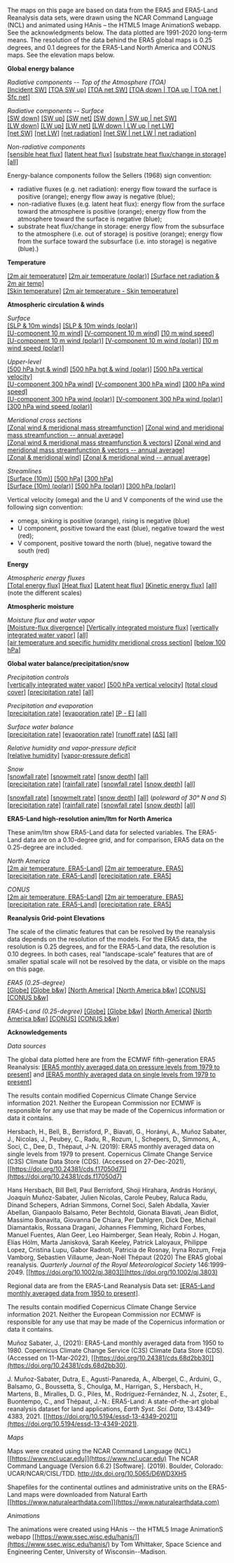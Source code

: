 The maps on this page are based on data from the ERA5 and ERA5-Land Reanalysis data sets, were drawn using the NCAR Command Language (NCL) and animated using HAnis – the HTML5 Image AnimationS webapp.  See the acknowledgments below.  The data plotted are 1991-2020 long-term means. The resolution of the data behind the ERA5 global maps is 0.25 degrees, and 0.1 degrees for the ERA5-Land North America and CONUS maps.  See the elevation maps below. 

**Global energy balance**  

*Radiative components -- Top of the Atmosphere (TOA)*  
[[Incident SW]](./content/anim/ltm/globe/tisr_globe_1991-2020_ltm/tisr_globe_1991-2020_ltm.html)
[[TOA SW up]](./content/anim/ltm/globe/tsru_globe_1991-2020_ltm/tsru_globe_1991-2020_ltm.html) 
[[TOA net SW]](./content/anim/ltm/globe/tsr_globe_1991-2020_ltm/tsr_globe_1991-2020_ltm.html)
[[TOA down | TOA up | TOA net | Sfc net]](../content/anim/ltm/globe/toa_globe_1991-2020_ltm/toa_globe_1991-2020_ltm.html)

*Radiative components -- Surface*  
[[SW down]](../content/anim/ltm/globe/ssrd_globe_1991-2020_ltm/ssrd_globe_1991-2020_ltm.html)
[[SW up]](../content/anim/ltm/globe/ssru_globe_1991-2020_ltm/ssru_globe_1991-2020_ltm.html)
[[SW net]](../content/anim/ltm/globe/ssr_globe_1991-2020_ltm/ssr_globe_1991-2020_ltm.html)
[[SW down | SW up | net SW]](../content/anim/ltm/globe/ss_globe_1991-2020_ltm/ss_globe_1991-2020_ltm.html)  
[[LW down]](../content/anim/ltm/globe/strd_globe_1991-2020_ltm/strd_globe_1991-2020_ltm.html)
[[LW up]](../content/anim/ltm/globe/stru_globe_1991-2020_ltm/stru_globe_1991-2020_ltm.html)
[[LW net]](../content/anim/ltm/globe/str_globe_1991-2020_ltm/str_globe_1991-2020_ltm.html)
[[LW down | LW up | net LW]](../content/anim/ltm/globe/st_globe_1991-2020_ltm/st_globe_1991-2020_ltm.html)  
[[net SW]](../content/anim/ltm/globe/ssr_globe_1991-2020_ltm/ssr_globe_1991-2020_ltm.html) 
[[net LW]](../content/anim/ltm/globe/str_globe_1991-2020_ltm/str_globe_1991-2020_ltm.html)
[[net radiation]](../content/anim/ltm/globe/snr_globe_1991-2020_ltm/snr_globe_1991-2020_ltm.html)
[[net SW | net LW | net radiation]](../content/anim/ltm/globe/sn_globe_1991-2020_ltm/sn_globe_1991-2020_ltm.html)  

*Non-radiative components*   
[[sensible heat flux]](../content/anim/ltm/globe/sshf_globe_1991-2020_ltm/sshf_globe_1991-2020_ltm.html)
[[latent heat flux]](../content/anim/ltm/globe/slhf_globe_1991-2020_ltm/slhf_globe_1991-2020_ltm.html)
[[substrate heat flux/change in storage]](../content/anim/ltm/globe/sghf_globe_1991-2020_ltm/sghf_globe_1991-2020_ltm.html)
[[all]](../content/anim/ltm/globe/shf_globe_1991-2020_ltm/shf_globe_1991-2020_ltm.html)

Energy-balance components follow the Sellers (1968) sign convention:  

* radiative fluxes (e.g. net radiation): energy flow toward the surface is positive (orange); energy flow away is negative (blue);  
* non-radiative fluxes (e.g. latent heat flux): energy flow from the surface toward the atmosphere is positive (orange); energy flow from the atmosphere toward the surface is negative (blue);  
* substrate heat flux/change in storage: energy flow from the subsurface to the atmosphere (i.e. out of storage) is positive (orange); energy flow from the surface toward the subsurface (i.e. into storage) is negative (blue).)
  
**Temperature**  

[[2m air temperature]](../content/anim/ltm/globe/t2m_globe_1991-2020_ltm/t2m_globe_1991-2020_ltm.html) 
[[2m air temperature (polar)]](../content/anim/ltm/polar/t2m_polar_1991-2020_ltm/t2m_polar_1991-2020_ltm.html)
[[Surface net radiation & 2m air temp]](../content/anim/ltm/globe/t2m_snr_globe_1991-2020_ltm/t2m_snr_globe_1991-2020_ltm.html)  
[[Skin temperature]](../content/anim/ltm/globe/skt_globe_1991-2020_ltm/skt_globe_1991-2020_ltm.html)
[[2m air temperature - Skin temperature]](../content/anim/ltm/globe/t2m-skt_globe_1991-2020_ltm/t2m-skt_globe_1991-2020_ltm.html)

**Atmospheric circulation & winds**  

*Surface*  
[[SLP & 10m winds]](../content/anim/ltm/globe/msl_sfcwind_globe_1991-2020_ltm/msl_sfcwind_globe_1991-2020_ltm.html)
[[SLP & 10m winds (polar)]](../content/anim/ltm/polar/msl_sfcwind_polar_1991-2020_ltm/msl_sfcwind_polar_1991-2020_ltm.html)  
[[U-component 10 m wind]](../content/anim/ltm/globe/u10_wind_globe_1991-2020_ltm/u10_wind_globe_1991-2020_ltm.html) 
[[V-component 10 m wind]](../content/anim/ltm/globe/v10_wind_globe_1991-2020_ltm/v10_wind_globe_1991-2020_ltm.html)
[[10 m wind speed]](../content/anim/ltm/globe/vmag10_wind_globe_1991-2020_ltm/vmag10_wind_globe_1991-2020_ltm.html)  
[[U-component 10 m wind (polar)]](../content/anim/ltm/polar/u10_wind_polar_1991-2020_ltm/u10_wind_polar_1991-2020_ltm.html)
[[V-component 10 m wind (polar)]](../content/anim/ltm/polar/v10_wind_polar_1991-2020_ltm/v10_wind_polar_1991-2020_ltm.html)
[[10 m wind speed (polar)]](../content/anim/ltm/polar/vmag10_wind_polar_1991-2020_ltm/vmag10_wind_polar_1991-2020_ltm.html)

*Upper-level*  
[[500 hPa hgt & wind]](../content/anim/ltm/globe/z500_wind_globe_1991-2020_ltm/z500_wind_globe_1991-2020_ltm.html)
[[500 hPa hgt & wind (polar)]](../content/anim/ltm/polar/z500_wind_polar_1991-2020_ltm/z500_wind_polar_1991-2020_ltm.html)
[[500 hPa vertical velocity]](../content/anim/ltm/globe/w500_globe_1991-2020_ltm/w500_globe_1991-2020_ltm.html)   
[[U-component 300 hPa wind]](../content/anim/ltm/globe/u300_wind_globe_1991-2020_ltm/u300_wind_globe_1991-2020_ltm.html) 
[[V-component 300 hPa wind]](../content/anim/ltm/globe/v300_wind_globe_1991-2020_ltm/v300_wind_globe_1991-2020_ltm.html)
[[300 hPa wind speed]](../content/anim/ltm/globe/vmag300_wind_globe_1991-2020_ltm/vmag300_wind_globe_1991-2020_ltm.html)  
[[U-component 300 hPa wind (polar)]](../content/anim/ltm/polar/u300_wind_polar_1991-2020_ltm/u300_wind_polar_1991-2020_ltm.html)
[[V-component 300 hPa wind (polar)]](../content/anim/ltm/polar/v300_wind_polar_1991-2020_ltm/v300_wind_polar_1991-2020_ltm.html)
[[300 hPa wind speed (polar)]](../content/anim/ltm/polar/vmag300_wind_polar_1991-2020_ltm/vmag300_wind_polar_1991-2020_ltm.html)  

*Meridional cross sections*   
[[Zonal wind & meridional mass streamfunction]](../content/anim/ltm/xsect/zonal_xsect_1991-2020_ltm/zonal_xsect_1991-2020_ltm.html)
[[Zonal wind and meridional mass streamfunction -- annual average]](../content/anim/ltm/xsect/zonal_xsect_1991-2020_ltm/png/zonal_xsect_1991-2020_ltm_ann.png)   
[[Zonal wind & meridional mass streamfunction & vectors]](../content/anim/ltm/xsect/zonal_vec_xsect_1991-2020_ltm/zonal_vec_xsect_1991-2020_ltm.html)
[[Zonal wind and meridional mass streamfunction & vectors -- annual average]](../content/anim/ltm/xsect/zonal_vec_xsect_1991-2020_ltm/png/zonal_vec_xsect_1991-2020_ltm_ann.png)   
[[Zonal & meridional wind]](../content/anim/ltm/xsect/uv_xsect_1991-2020_ltm/uv_xsect_1991-2020_ltm.html)
[[Zonal & meridional wind -- annual average]](../content/anim/ltm/xsect/uv_xsect_1991-2020_ltm/png/uv_xsect_1991-2020_ltm_ann.png)   

*Streamlines*  
[[Surface (10m)]](../content/anim/ltm/globe/stream_10m_globe_1991-2020_ltm/stream_10m_globe_1991-2020_ltm.html)
[[500 hPa]](../content/anim/ltm/globe/stream_500_globe_1991-2020_ltm/stream_500_globe_1991-2020_ltm.html)
[[300 hPa]](../content/anim/ltm/globe/stream_300_globe_1991-2020_ltm/stream_300_globe_1991-2020_ltm.html)  
[[Surface (10m) (polar)]](../content/anim/ltm/polar/stream_10m_polar_1991-2020_ltm/stream_10m_polar_1991-2020_ltm.html)
[[500 hPa (polar)]](../content/anim/ltm/polar/stream_500_polar_1991-2020_ltm/stream_500_polar_1991-2020_ltm.html)
[[300 hPa (polar)]](../content/anim/ltm/polar/stream_300_polar_1991-2020_ltm/stream_300_polar_1991-2020_ltm.html) 
 	
Vertical velocity (omega) and the U and V components of the wind use the following sign convention:

* omega, sinking is positive (orange), rising is negative (blue) 
* U component, positive toward the east (blue), negative toward the west (red);
* V component, positive toward the north (blue), negative toward the south (red)
	 
**Energy**

*Atmospheric energy fluxes*  
[[Total energy flux]](../content/anim/ltm/globe/uv_tef_vint_globe_1991-2020_ltm/uv_tef_vint_globe_1991-2020_ltm.html)
[[Heat flux]](../content/anim/ltm/globe/uv_hf_vint_globe_1991-2020_ltm/uv_hf_vint_globe_1991-2020_ltm.html)
[[Latent heat flux]](../content/anim/ltm/globe/uv_lh_vint_globe_1991-2020_ltm/uv_lh_vint_globe_1991-2020_ltm.html)
[[Kinetic energy flux]](../content/anim/ltm/globe/uv_ke_vint_globe_1991-2020_ltm/uv_ke_vint_globe_1991-2020_ltm.html)
[[all]](../content/anim/ltm/globe/eflux_globe_1991-2020_ltm/eflux_globe_1991-2020_ltm.html)
(note the different scales)

**Atmospheric moisture**

*Moisture flux and water vapor*   
[[Moisture-flux divergence]](../content/anim/ltm/globe/uqvq_divmf_globe_1991-2020_ltm/uqvq_divmf_globe_1991-2020_ltm.html)
[[Vertically integrated moisture flux]](../content/anim/ltm/globe/uqvq_vmag_globe_1991-2020_ltm/uqvq_vmag_globe_1991-2020_ltm.html)
[[vertically integrated water vapor]](../content/anim/ltm/globe/tcwv_globe_1991-2020_ltm/tcwv_globe_1991-2020_ltm.html)
[[all]](../content/anim/ltm/globe/mflux_globe_1991-2020_ltm/mflux_globe_1991-2020_ltm.html)  
[[air temperature and specific humidity meridional cross section]](../content/anim/ltm/xsect/t_q_xsect_1991-2020_ltm/t_q_xsect_1991-2020_ltm.html)
[[below 100 hPa]](../content/anim/ltm/xsect/t_q_xsect2_1991-2020_ltm/t_q_xsect2_1991-2020_ltm.html)

**Global water balance/precipitation/snow**   
 
*Precipitation controls*   
[[vertically integrated water vapor]](../content/anim/ltm/globe/tcwv_globe_1991-2020_ltm/tcwv_globe_1991-2020_ltm.html) 
[[500 hPa vertical velocity]](../content/anim/ltm/globe/w500_globe_1991-2020_ltm/w500_globe_1991-2020_ltm.html)
[[total cloud cover]](../content/anim/ltm/globe/tcc_globe_1991-2020_ltm/tcc_globe_1991-2020_ltm.html)
[[precipitation rate]](../content/anim/ltm/globe/tp_globe_1991-2020_ltm/tp_globe_1991-2020_ltm.html)
[[all]](../content/anim/ltm/globe/pctrl_globe_1991-2020_ltm/pctrl_globe_1991-2020_ltm.html)

*Precipitation and evaporation*   
[[precipitation rate]](../content/anim/ltm/globe/tp_globe_1991-2020_ltm/tp_globe_1991-2020_ltm.html)
[[evaporation rate]](../content/anim/ltm/globe/e_globe_1991-2020_ltm/e_globe_1991-2020_ltm.html)
[[P - E]](../content/anim/ltm/globe/pme_globe_1991-2020_ltm/pme_globe_1991-2020_ltm.html)
[[all]](../content/anim/ltm/globe/pmeall_globe_1991-2020_ltm/pmeall_globe_1991-2020_ltm.html)

*Surface water balance*  
[[precipitation rate]](../content/anim/ltm/globe/tp_globe_1991-2020_ltm/tp_globe_1991-2020_ltm.html)
[[evaporation rate]](../content/anim/ltm/globe/e_globe_1991-2020_ltm/e_globe_1991-2020_ltm.html)
[[runoff rate]](../content/anim/ltm/globe/ro_globe_1991-2020_ltm/ro_globe_1991-2020_ltm.html)
[[&Delta;S]](../content/anim/ltm/globe/ds_globe_1991-2020_ltm/ds_globe_1991-2020_ltm.html)
[[all]](../content/anim/ltm/globe/swb_globe_1991-2020_ltm/swb_globe_1991-2020_ltm.html)

*Relative humidity and vapor-pressure deficit*  
[[relative humidity]](../content/anim/ltm/globe/rh_globe_1991-2020_ltm/rh_globe_1991-2020_ltm.html) 
[[vapor-pressure deficit]](../content/anim/ltm/globe/vpd_globe_1991-2020_ltm/vpd_globe_1991-2020_ltm.html)

*Snow*  
[[snowfall rate]](../content/anim/ltm/polar/sf_polar_1991-2020_ltm/sf_polar_1991-2020_ltm.html)
[[snowmelt rate]](../content/anim/ltm/polar/smlt_polar_1991-2020_ltm/smlt_polar_1991-2020_ltm.html)
[[snow depth]](../content/anim/ltm/polar/sd_polar_1991-2020_ltm/sd_polar_1991-2020_ltm.html)
[[all]](../content/anim/ltm/polar/snow_polar_1991-2020_ltm/snow_polar_1991-2020_ltm.html)  
[[precipitation rate]](../content/anim/ltm/polar/tp_polar_1991-2020_ltm/tp_polar_1991-2020_ltm.html)
[[rainfall rate]](../content/anim/ltm/polar/rr_polar_1991-2020_ltm/rr_polar_1991-2020_ltm.html)
[[snowfall rate]](../content/anim/ltm/polar/sf_polar_1991-2020_ltm/sf_polar_1991-2020_ltm.html)
[[snow depth]](../content/anim/ltm/polar/sd_polar_1991-2020_ltm/sd_polar_1991-2020_ltm.html)
[[all]](../content/anim/ltm/polar/rain_snow_polar_1991-2020_ltm/rain_snow_polar_1991-2020_ltm.html)  

[[snowfall rate]](../content/anim/ltm/polar/sf_polar30_1991-2020_ltm/sf_polar30_1991-2020_ltm.html) 
[[snowmelt rate]](../content/anim/ltm/polar/smlt_polar30_1991-2020_ltm/smlt_polar30_1991-2020_ltm.html)
[[snow depth]](../content/anim/ltm/polar/sd_polar30_1991-2020_ltm/sd_polar30_1991-2020_ltm.html)
[[all]](../content/anim/ltm/polar/snow_polar30_1991-2020_ltm/snow_polar30_1991-2020_ltm.html) (*poleward of 30&deg; N and S*)  
[[precipitation rate]](../content/anim/ltm/polar/tp_polar30_1991-2020_ltm/tp_polar30_1991-2020_ltm.html)
[[rainfall rate]](../content/anim/ltm/polar/rr_polar30_1991-2020_ltm/rr_polar30_1991-2020_ltm.html)
[[snowfall rate]](../content/anim/ltm/polar/sf_polar30_1991-2020_ltm/sf_polar30_1991-2020_ltm.html)
[[snow depth]](../content/anim/ltm/polar/sd_polar30_1991-2020_ltm/sd_polar30_1991-2020_ltm.html)
[[all]](../content/anim/ltm/polar/rain_snow_polar30_1991-2020_ltm/rain_snow_polar30_1991-2020_ltm.html)

**ERA5-Land high-resolution anim/ltm for North America**

These anim/ltm show ERA5-Land data for selected variables.  The ERA5-Land data are on a 0.10-degree grid, and for comparison, ERA5 data on the 0.25-degree are included.

*North America*  
[[2m air temperature, ERA5-Land]](../content/anim/ltm/namer_e5land/t2m_namer_e5land_1991-2020_ltm/t2m_namer_e5land_1991-2020_ltm.html) 
[[2m air temperature, ERA5]](../content/anim/ltm/namer/t2m_namer_1991-2020_ltm/t2m_namer_1991-2020_ltm.html)   
[[precipitation rate, ERA5-Land]](../content/anim/ltm/namer_e5land/tp_namer_e5land_1991-2020_ltm/tp_namer_e5land_1991-2020_ltm.html) 
[[precipitation rate, ERA5]](../content/anim/ltm/namer/tp_namer_1991-2020_ltm/tp_namer_1991-2020_ltm.html)

*CONUS*  
[[2m air temperature, ERA5-Land]](../content/anim/ltm/conus_e5land/t2m_conus_e5land_1991-2020_ltm/t2m_conus_e5land_1991-2020_ltm.html) 
[[2m air temperature, ERA5]](../content/anim/ltm/conus/t2m_conus_1991-2020_ltm/t2m_conus_1991-2020_ltm.html)   
[[precipitation rate, ERA5-Land]](../content/anim/ltm/conus_e5land/tp_conus_e5land_1991-2020_ltm/tp_conus_e5land_1991-2020_ltm.html) 
[[precipitation rate, ERA5]](../content/anim/ltm/conus/tp_conus_1991-2020_ltm/tp_conus_1991-2020_ltm.html)

**Reanalysis Grid-point Elevations**

The scale of the climatic features that can be resolved by the reanalysis data depends on the resolution of the models.  For the ERA5 data, the resolution is 0.25 degrees, and for the ERA5-Land data, the resolution is 0.10 degrees.  In both cases, real "landscape-scale" features that are of smaller spatial scale will not be resolved by the data, or visible on the maps on this page.

*ERA5 (0.25-degree)*  
[[Globe]](../content/maps/elev/ERA5_elev_globe_clr.png) 
[[Globe b&w]](../content/maps/elev/ERA5_elev_globe.png) 
[[North America]](../content/maps/elev/ERA5_elev_namer_clr.png) 
[[North America b&w]](../content/maps/elev/ERA5_elev_namer.png) 
[[CONUS]](../content/maps/elev/ERA5_elev_conus_clr.png)
[[CONUS b&w]](../content/maps/elev/ERA5_elev_conus.png)

*ERA5-Land (0.25-degree)*
[[Globe]](../content/maps/elev/ERA5-Land_elev_globe_clr.png) 
[[Globe b&w]](../content/maps/elev/ERA5-Land_elev_globe.png) 
[[North America]](../content/maps/elev/ERA5-Land_elev_namer_clr.png) 
[[North America b&w]](../content/maps/elev/ERA5-Land_elev_namer.png) 
[[CONUS]](../content/maps/elev/ERA5-Land_elev_conus_clr.png)
[[CONUS b&w]](../content/maps/elev/ERA5-Land_elev_conus.png)

**Acknowledgements**

*Data sources*

The global data plotted here are from the ECMWF fifth-generation ERA5 Reanalysis:  [[ERA5 monthly averaged data on pressure levels from 1979 to present]](https://cds.climate.copernicus.eu/cdsapp#!/dataset/reanalysis-era5-pressure-levels-monthly-means) and [[ERA5 monthly averaged data on single levels from 1979 to present]](https://cds.climate.copernicus.eu/cdsapp#!/dataset/reanalysis-era5-single-levels-monthly-means)   

The results contain modified Copernicus Climate Change Service information 2021. Neither the European Commission nor ECMWF is responsible for any use that may be made of the Copernicus information or data it contains.

Hersbach, H., Bell, B., Berrisford, P., Biavati, G., Horányi, A., Muñoz Sabater, J., Nicolas, J., Peubey, C., Radu, R., Rozum, I., Schepers, D., Simmons, A., Soci, C., Dee, D., Thépaut, J-N. (2019): ERA5 monthly averaged data on single levels from 1979 to present. Copernicus Climate Change Service (C3S) Climate Data Store (CDS). (Accessed on 27-Dec-2021), [[https://doi.org/10.24381/cds.f17050d7]](https://doi.org/10.24381/cds.f17050d7)

Hans Hersbach, Bill Bell, Paul Berrisford, Shoji Hirahara, András Horányi, Joaquín Muñoz-Sabater, Julien Nicolas, Carole Peubey, Raluca Radu, Dinand Schepers, Adrian Simmons, Cornel Soci, Saleh Abdalla, Xavier Abellan, Gianpaolo Balsamo, Peter Bechtold, Gionata Biavati, Jean Bidlot, Massimo Bonavita, Giovanna De Chiara, Per Dahlgren, Dick Dee, Michail Diamantakis, Rossana Dragani, Johannes Flemming, Richard Forbes, Manuel Fuentes, Alan Geer, Leo Haimberger, Sean Healy, Robin J. Hogan, Elías Hólm, Marta Janisková, Sarah Keeley, Patrick Laloyaux, Philippe Lopez, Cristina Lupu, Gabor Radnoti, Patricia de Rosnay, Iryna Rozum, Freja Vamborg, Sebastien Villaume, Jean-Noël Thépaut (2020) The ERA5 global reanalysis.  *Quarterly Journal of the Royal Meteorological Society* 146:1999-2049.  [[https://doi.org/10.1002/qj.3803]](https://doi.org/10.1002/qj.3803)

Regional data are from the ERA5-Land Reanalysis Data set:  [[ERA5-Land monthly averaged data from 1950 to present]](https://cds.climate.copernicus.eu/cdsapp#!/dataset/reanalysis-era5-land-monthly-means).

The results contain modified Copernicus Climate Change Service information 2021. Neither the European Commission nor ECMWF is responsible for any use that may be made of the Copernicus information or data it contains.

Muñoz Sabater, J., (2021): ERA5-Land monthly averaged data from 1950 to 1980. Copernicus Climate Change Service (C3S) Climate Data Store (CDS). (Accessed on 11-Mar-2022), [[https://doi.org/10.24381/cds.68d2bb30]](https://doi.org/10.24381/cds.68d2bb30). 

J. Muñoz-Sabater, Dutra, E., Agustí-Panareda, A., Albergel, C., Arduini, G., Balsamo, G., Boussetta, S., Choulga, M., Harrigan, S., Hersbach, H., Martens, B., Miralles, D. G., Piles, M., Rodríguez-Fernández, N. J., Zsoter, E., Buontempo, C., and Thépaut, J.-N.: ERA5-Land: A state-of-the-art global reanalysis dataset for land applications, *Earth Syst. Sci. Data*, 13:4349–4383, 2021. [[https://doi.org/10.5194/essd-13-4349-2021]](https://doi.org/10.5194/essd-13-4349-2021).

*Maps*

Maps were created using the NCAR Command Language (NCL) [[https://www.ncl.ucar.edu]](https://www.ncl.ucar.edu)
The NCAR Command Language (Version 6.6.2) [Software]. (2019). Boulder, Colorado: UCAR/NCAR/CISL/TDD. http://dx.doi.org/10.5065/D6WD3XH5

Shapefiles for the continental outlines and administrative units on the ERA5-Land maps were downloaded from Natural Earth [[https://www.naturalearthdata.com]](https://www.naturalearthdata.com)

*Animations*

The animations were created using HAnis -- the HTML5 Image AnimationS webapp [[https://www.ssec.wisc.edu/hanis/]](https://www.ssec.wisc.edu/hanis/) by Tom Whittaker, Space Science and Engineering Center, University of Wisconsin--Madison.

